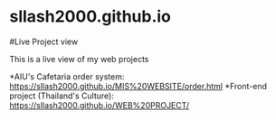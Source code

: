 # sllash2000.github.io
#Live Project view


This is a live view of my web projects


*AIU's Cafetaria order system: https://sllash2000.github.io/MIS%20WEBSITE/order.html
*Front-end project (Thailand's Culture): https://sllash2000.github.io/WEB%20PROJECT/
